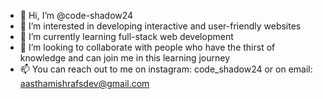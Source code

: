 - 👋 Hi, I’m @code-shadow24
- 👀 I’m interested in developing interactive and user-friendly websites
- 🌱 I’m currently learning full-stack web development
- 💞️ I’m looking to collaborate with people who have the thirst of knowledge and can join me in this learning journey
- 📫 You can reach out to me on instagram: code_shadow24 or on email: aasthamishrafsdev@gmail.com

<!---
code-shadow24/code-shadow24 is a ✨ special ✨ repository because its `README.md` (this file) appears on your GitHub profile.
You can click the Preview link to take a look at your changes.
--->

